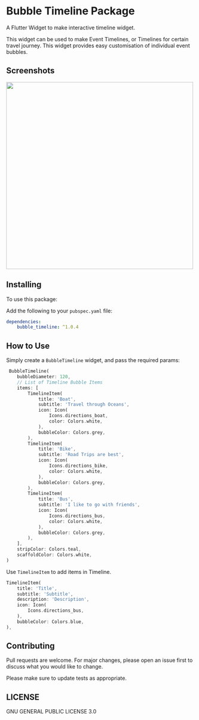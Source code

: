 # Bubble Timeline Package

A Flutter Widget to make interactive timeline widget.

This widget can be used to make Event Timelines, or Timelines for certain travel journey. This widget provides easy customisation of individual event bubbles.

## Screenshots

<img src="https://github.com/vanshg395/bubble_timeline/blob/master/screenshot.png?raw=true" height="500px">

## Installing

To use this package:

Add the following to your `pubspec.yaml` file:

```yaml
dependencies:
    bubble_timeline: ^1.0.4
```

## How to Use

Simply create a `BubbleTimeline` widget, and pass the required params:

```dart
 BubbleTimeline(
    bubbleDiameter: 120,
    // List of Timeline Bubble Items
    items: [
        TimelineItem(
            title: 'Boat',
            subtitle: 'Travel through Oceans',
            icon: Icon(
                Icons.directions_boat,
                color: Colors.white,
            ),
            bubbleColor: Colors.grey,
        ),
        TimelineItem(
            title: 'Bike',
            subtitle: 'Road Trips are best',
            icon: Icon(
                Icons.directions_bike,
                color: Colors.white,
            ),
            bubbleColor: Colors.grey,
        ),
        TimelineItem(
            title: 'Bus',
            subtitle: 'I like to go with friends',
            icon: Icon(
                Icons.directions_bus,
                color: Colors.white,
            ),
            bubbleColor: Colors.grey,
        ),
    ],
    stripColor: Colors.teal,
    scaffoldColor: Colors.white,
)        
```


Use `TimelineItem` to add items in Timeline.

```dart
TimelineItem(
    title: 'Title',
    subtitle: 'Subtitle',
    description: 'Description',
    icon: Icon(
        Icons.directions_bus,
    ),
    bubbleColor: Colors.blue,
),
```
## Contributing
Pull requests are welcome. For major changes, please open an issue first to discuss what you would like to change.

Please make sure to update tests as appropriate.

## LICENSE

GNU GENERAL PUBLIC LICENSE 3.0




